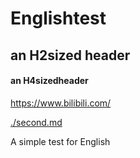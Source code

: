 # Englishtest
## an H2sized header
#### an H4sizedheader
<https://www.bilibili.com/>

[./second.md](./second.m)

A simple test for English
